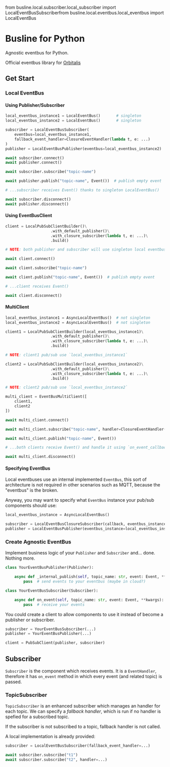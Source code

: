 from busline.local.subscriber.local_subscriber import LocalEventBusSubscriberfrom busline.local.eventbus.local_eventbus import LocalEventBus

# Busline for Python

Agnostic eventbus for Python.

Official eventbus library for [Orbitalis](https://github.com/orbitalis-framework/py-orbitalis)

## Get Start

### Local EventBus

#### Using Publisher/Subscriber

```python
local_eventbus_instance1 = LocalEventBus()       # singleton
local_eventbus_instance2 = LocalEventBus()       # singleton

subscriber = LocalEventBusSubscriber(
    eventbus=local_eventbus_instance1,
    fallback_event_handler=ClosureEventHandler(lambda t, e: ...)
)
publisher = LocalEventBusPublisher(eventbus=local_eventbus_instance2)

await subscriber.connect()
await publisher.connect()

await subscriber.subscribe("topic-name")

await publisher.publish("topic-name", Event())  # publish empty event

# ...subscriber receives Event() thanks to singleton LocalEventBus()

await subscriber.disconnect()
await publisher.disconnect()
```

#### Using EventBusClient

```python
client = LocalPubSubClientBuilder()\
                    .with_default_publisher()\
                    .with_closure_subscriber(lambda t, e: ...)\
                    .build()

# NOTE: both publisher and subscriber will use singleton local eventbus (default)

await client.connect()

await client.subscribe("topic-name")

await client.publish("topic-name", Event())  # publish empty event

# ...client receives Event()

await client.disconnect()
```

#### MultiClient

```python
local_eventbus_instance1 = AsyncLocalEventBus()  # not singleton
local_eventbus_instance2 = AsyncLocalEventBus()  # not singleton

client1 = LocalPubSubClientBuilder(local_eventbus_instance1)\
                    .with_default_publisher()\
                    .with_closure_subscriber(lambda t, e: ...)\
                    .build()

# NOTE: client1 pub/sub use `local_eventbus_instance1`

client2 = LocalPubSubClientBuilder(local_eventbus_instance2)\
                    .with_default_publisher()\
                    .with_closure_subscriber(lambda t, e: ...)\
                    .build()

# NOTE: client2 pub/sub use `local_eventbus_instance2`

multi_client = EventBusMultiClient([
    client1,
    client2
])

await multi_client.connect()

await multi_client.subscribe("topic-name", handler=ClosureEventHandler(lambda t, e: ...))

await multi_client.publish("topic-name", Event())

# ...both clients receive Event() and handle it using `on_event_callback`

await multi_client.disconnect()
```

#### Specifying EventBus

Local eventbuses use an internal implemented `EventBus`, this sort of architecture is not required in other scenarios such
as MQTT, because the "eventbus" is the broken.

Anyway, you may want to specify what `EventBus` instance your pub/sub components should use:

```python
local_eventbus_instance = AsyncLocalEventBus()

subscriber = LocalEventBusClosureSubscriber(callback, eventbus_instance=local_eventbus_instance)
publisher = LocalEventBusPublisher(eventbus_instance=local_eventbus_instance2)
```


### Create Agnostic EventBus

Implement business logic of your `Publisher` and `Subscriber` and... done. Nothing more.

```python
class YourEventBusPublisher(Publisher):

    async def _internal_publish(self, topic_name: str, event: Event, **kwargs):
        pass  # send events to your eventbus (maybe in cloud?)
```

```python
class YourEventBusSubscriber(Subscriber):

    async def on_event(self, topic_name: str, event: Event, **kwargs):
        pass  # receive your events
```

You could create a client to allow components to use it instead of become a publisher or subscriber.

```python
subscriber = YourEventBusSubscriber(...)
publisher = YourEventBusPublisher(...)

client = PubSubClient(publisher, subscriber)
```


## Subscriber

`Subscriber` is the component which receives events. It is a `EventHandler`, therefore it has `on_event` method in which 
every event (and related topic) is passed.

### TopicSubscriber

`TopicSubscriber` is an enhanced subscriber which manages an handler for each topic. We can specify a _fallback handler_,
which is run if no handler is spefied for a subscribed topic.

If the subscriber is not subscribed to a topic, fallback handler is not called.

A local implementation is already provided:

```python
subscriber = LocalEventBusSubscriber(fallback_event_handler=...)

await subscriber.subscribe("t1")
await subscriber.subscribe("t2", handler=...)
```












